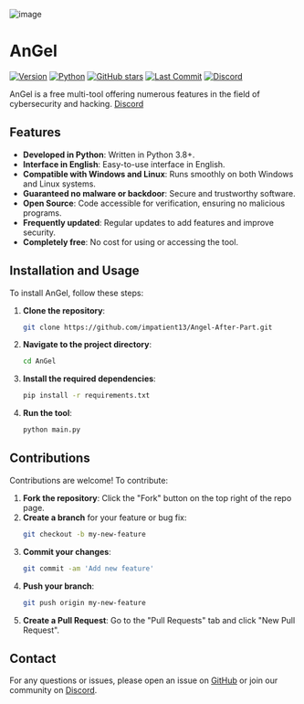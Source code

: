 ![image](https://github.com/user-attachments/assets/fb19c35b-6ab1-49c4-bc80-2e0e12ceec22)


# AnGel

[![Version](https://img.shields.io/badge/version-1.4.0-violet)](https://github.com/impatient13/Angel-After-Part)
[![Python](https://img.shields.io/badge/python-3.8%2B-blue)](https://www.python.org)
[![GitHub stars](https://img.shields.io/github/stars/HamzaGSopp/AnGel)]([https://github.com/HamzaGSopp/AnGel](https://github.com/impatient13/Angel-After-Part)/stargazers)
[![Last Commit](https://img.shields.io/badge/last%20commit-junary%202025-green)](https://github.com/impatient13/Angel-After-Part/blob/main/main.py)
[![Discord](https://img.shields.io/discord/123456789012345678?color=7289DA&label=Join%20our%20Discord&logo=discord)]([https://discord.gg/gx2wTJyFCP](https://discord.com/invite/gx2wTJyFCP))

AnGel is a free multi-tool offering numerous features in the field of cybersecurity and hacking.
[Discord](https://discord.gg/gx2wTJyFCP)
## Features

- **Developed in Python**: Written in Python 3.8+.
- **Interface in English**: Easy-to-use interface in English.
- **Compatible with Windows and Linux**: Runs smoothly on both Windows and Linux systems.
- **Guaranteed no malware or backdoor**: Secure and trustworthy software.
- **Open Source**: Code accessible for verification, ensuring no malicious programs.
- **Frequently updated**: Regular updates to add features and improve security.
- **Completely free**: No cost for using or accessing the tool.

## Installation and Usage

To install AnGel, follow these steps:

1. **Clone the repository**:
    ```bash
    git clone https://github.com/impatient13/Angel-After-Part.git
    ```
2. **Navigate to the project directory**:
    ```bash
    cd AnGel
    ```
3. **Install the required dependencies**:
    ```bash
    pip install -r requirements.txt
    ```
4. **Run the tool**:
    ```bash
    python main.py
    ```

## Contributions

Contributions are welcome! To contribute:

1. **Fork the repository**: Click the "Fork" button on the top right of the repo page.
2. **Create a branch** for your feature or bug fix:
    ```bash
    git checkout -b my-new-feature
    ```
3. **Commit your changes**:
    ```bash
    git commit -am 'Add new feature'
    ```
4. **Push your branch**:
    ```bash
    git push origin my-new-feature
    ```
5. **Create a Pull Request**: Go to the "Pull Requests" tab and click "New Pull Request".


## Contact

For any questions or issues, please open an issue on [GitHub](https://github.com/HamzaGSopp/AnGel/issues) or join our community on [Discord](https://discord.gg/gx2wTJyFCP).
